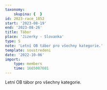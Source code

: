 ```yaml
---
taxonomy:
    skupina: {  }
id: 2023-race_1852
start: '2023-08-19'
end: '2023-08-26'
title: Tábor
place: 'Jizerky - Slovanka'
type: S
note: 'Letní OB tábor pro všechny kategorie.'
template: soustredeni
date: '2022-10-06'
import:
    type: members
    time: 1665087601
---
```


Letní OB tábor pro všechny kategorie.
